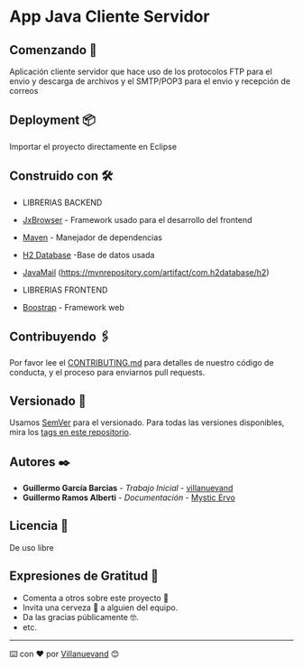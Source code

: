 # App Java Cliente Servidor

## Comenzando 🚀

Aplicación cliente servidor que hace uso de los protocolos FTP para el envio y descarga de archivos y el SMTP/POP3 para el envio y recepción de correos

## Deployment 📦

Importar el proyecto directamente en Eclipse

## Construido con 🛠️

* LIBRERIAS BACKEND
* [JxBrowser](http://www.dropwizard.io/1.0.2/docs/) - Framework usado para el desarrollo del frontend
* [Maven](https://maven.apache.org/) - Manejador de dependencias
* [H2 Database](http://www.h2database.com/html/main.html) -Base de datos usada
* [JavaMail](https://www.oracle.com/technetwork/java/javamail/index.html) 
            (https://mvnrepository.com/artifact/com.h2database/h2)

* LIBRERIAS FRONTEND
* [Boostrap](https://rometools.github.io/rome/) - Framework web

## Contribuyendo 🖇️

Por favor lee el [CONTRIBUTING.md](https://gist.github.com/villanuevand/xxxxxx) para detalles de nuestro código de conducta, y el proceso para enviarnos pull requests.

## Versionado 📌

Usamos [SemVer](http://semver.org/) para el versionado. Para todas las versiones disponibles, mira los [tags en este repositorio](https://github.com/tu/proyecto/tags).

## Autores ✒️

* **Guillermo García Barcias** - *Trabajo Inicial* - [villanuevand](https://github.com/villanuevand)
* **Guillermo Ramos Alberti** - *Documentación* - [Mystic Ervo](https://github.com/Mystic-Ervo)

## Licencia 📄

De uso libre

## Expresiones de Gratitud 🎁

* Comenta a otros sobre este proyecto 📢
* Invita una cerveza 🍺 a alguien del equipo. 
* Da las gracias públicamente 🤓.
* etc.



---
⌨️ con ❤️ por [Villanuevand](https://github.com/Villanuevand) 😊
